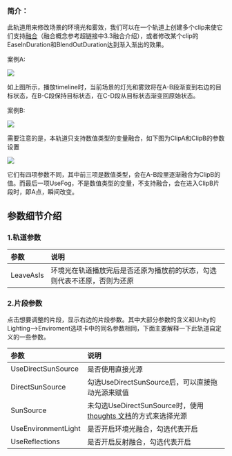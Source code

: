 ### 简介：
此轨道用来修改场景的环境光和雾效，我们可以在一个轨道上创建多个clip来使它们支持[<u>融合</u>](https://thoughts.teambition.com/workspaces/5df8bf6497d77a00134e3c27/docs/609f62bd12d5ba000109ac61)（融合概念参考超链接中3.3融合介绍），或者修改某个clip的EaseInDuration和BlendOutDuration达到渐入渐出的效果。

案例A:

![](https://cdn.nlark.com/yuque/0/2024/png/22817384/1713942744784-a1ce0ae3-0dab-4dbe-873c-2f255b0eb4e1.png)

如上图所示，播放timeline时，当前场景的灯光和雾效将在A-B段渐变到右边的目标状态，在B-C段保持目标状态，在C-D段从目标状态渐变回原始状态。

案例B:

![](https://cdn.nlark.com/yuque/0/2024/png/22817384/1713942745090-aafc534e-39eb-42d7-ac06-b8ef39b8ba4e.png)

需要注意的是，本轨道只支持数值类型的变量融合，如下图为ClipA和ClipB的参数设置

![](https://cdn.nlark.com/yuque/0/2024/png/22817384/1713942745403-abc4aa75-9f20-4af1-83bd-fc8a7588d45f.png)

它们有四项参数不同，其中前三项是数值类型，会在A-B段里逐渐融合为ClipB的值。而最后一项UseFog，不是数值类型的变量，不支持融合，会在进入ClipB片段时，即A点，瞬间改变。

## 参数细节介绍
### 1.轨道参数
| 参数 | 说明 |
| :--- | :--- |
| LeaveAsIs | 环境光在轨道播放完后是否还原为播放前的状态，勾选则代表不还原，否则为还原 |


### 2.片段参数
点击想要调整的片段，显示右边的片段参数。其中大部分参数的含义和Unity的Lighting-->Enviroment选项卡中的同名参数相同，下面主要解释一下此轨道自定义的一些参数。

| 参数 | 说明 |
| :--- | :--- |
| UseDirectSunSource | 是否使用直接光源 |
| DirectSunSource | 勾选UseDirectSunSource后，可以直接拖动光源来赋值 |
| SunSource | 未勾选UseDirectSunSource时，使用[thoughts 文档](https://thoughts.teambition.com/workspaces/5df8bf6497d77a00134e3c27/docs/60cab52041cef6000179ed2a)的方式来选择光源 |
| UseEnvironmentLight | 是否开启环境光融合，勾选代表开启 |
| UseReflections | 是否开启反射融合，勾选代表开启 |


